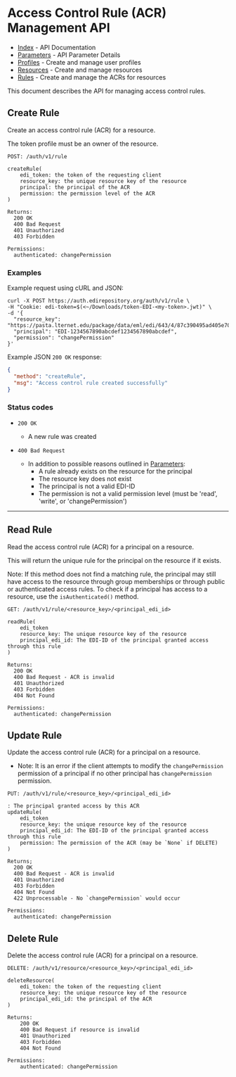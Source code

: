 # Access Control Rule (ACR) Management API

- [Index](index.md) - API Documentation
- [Parameters](parameters.md) - API Parameter Details
- [Profiles](profile.md) - Create and manage user profiles
- [Resources](resource.md) - Create and manage resources
- [Rules](rule.md) - Create and manage the ACRs for resources

This document describes the API for managing access control rules.

## Create Rule

Create an access control rule (ACR) for a resource.

The token profile must be an owner of the resource.

```
POST: /auth/v1/rule

createRule(
    edi_token: the token of the requesting client
    resource_key: the unique resource key of the resource
    principal: the principal of the ACR
    permission: the permission level of the ACR
)

Returns:
  200 OK
  400 Bad Request
  401 Unauthorized
  403 Forbidden

Permissions:
  authenticated: changePermission
```

### Examples

Example request using cURL and JSON:

```shell
curl -X POST https://auth.edirepository.org/auth/v1/rule \
-H "Cookie: edi-token=$(<~/Downloads/token-EDI-<my-token>.jwt)" \
-d '{
  "resource_key": "https://pasta.lternet.edu/package/data/eml/edi/643/4/87c390495ad405e705c09e62ac6f58f0",
  "principal": "EDI-1234567890abcdef1234567890abcdef",
  "permission": "changePermission"
}'
```

Example JSON `200 OK` response:

```json
{
  "method": "createRule",
  "msg": "Access control rule created successfully"
}
```

### Status codes

- `200 OK`
  - A new rule was created

- `400 Bad Request`
  - In addition to possible reasons outlined in [Parameters](parameters.md):
    - A rule already exists on the resource for the principal
    - The resource key does not exist
    - The principal is not a valid EDI-ID
    - The permission is not a valid permission level (must be 'read', 'write', or 'changePermission')

---


## Read Rule

Read the access control rule (ACR) for a principal on a resource.

This will return the unique rule for the principal on the resource if it exists.

Note: If this method does not find a matching rule, the principal may still have access to the resource through group memberships or through public or authenticated access rules. To check if a principal has access to a resource, use the `isAuthenticated()` method. 

```
GET: /auth/v1/rule/<resource_key>/<principal_edi_id>

readRule(
    edi_token
    resource_key: The unique resource key of the resource
    principal_edi_id: The EDI-ID of the principal granted access through this rule
)

Returns:
  200 OK
  400 Bad Request - ACR is invalid
  401 Unauthorized
  403 Forbidden
  404 Not Found

Permissions:
  authenticated: changePermission
```

## Update Rule

Update the access control rule (ACR) for a principal on a resource.

- Note: It is an error if the client attempts to modify the `changePermission` permission of a principal if no other principal has `changePermission` permission.

```
PUT: /auth/v1/rule/<resource_key>/<principal_edi_id>

: The principal granted access by this ACR
updateRule(
    edi_token
    resource_key: the unique resource key of the resource
    principal_edi_id: The EDI-ID of the principal granted access through this rule
    permission: The permission of the ACR (may be `None` if DELETE)
)
    
Returns;
  200 OK
  400 Bad Request - ACR is invalid
  401 Unauthorized
  403 Forbidden
  404 Not Found
  422 Unprocessable - No `changePermission` would occur

Permissions:
  authenticated: changePermission
```

## Delete Rule

Delete the access control rule (ACR) for a principal on a resource.

```
DELETE: /auth/v1/resource/<resource_key>/<principal_edi_id>

deleteResource(
    edi_token: the token of the requesting client
    resource_key: the unique resource key of the resource
    principal_edi_id: the principal of the ACR
)

Returns:
    200 OK
    400 Bad Request if resource is invalid
    401 Unauthorized
    403 Forbidden
    404 Not Found

Permissions:
    authenticated: changePermission
```
